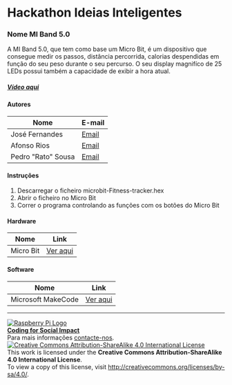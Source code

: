 ﻿# Hackathon Ideias Inteligentes

### Nome MI Band 5.0

   A MI Band 5.0, que tem como base um Micro Bit, é um dispositivo que consegue medir os passos, distância percorrida, calorias despendidas em função do seu peso durante o seu percurso. O seu display magnifíco de 25 LEDs possui também a capacidade de exibir a hora atual.
  
##### [Vídeo aqui](https://drive.google.com/file/d/1jCcohzO7zuqvNM-8duEHoNbCh_T7C-pl/view?usp=sharing)  
  
#### Autores  

|Nome  |E-mail  |  
|---|---|    
|José Fernandes  |[Email](mailto:jose_mariabf@hotmail.com)  |  
|Afonso Rios  |[Email](mailto:afonsorios.viana@gmail.com)  |  
|Pedro "Rato" Sousa  |[Email](mailto:pedromarsousa@gmail.com)  |  
 

#### Instruções

1. Descarregar o ficheiro microbit-Fitness-tracker.hex
2. Abrir o ficheiro no Micro Bit
3. Correr o programa controlando as funções com os botões do Micro Bit

#### Hardware  

|Nome  |Link  |  
|---|---|    
|Micro Bit  |[Ver aqui](https://microbit.org/)  |  

#### Software  

|Nome  |Link  |  
|---|---|    
|Microsoft MakeCode  |[Ver aqui](https://makecode.microbit.org/)  |  


***  
[![Raspberry Pi Logo](https://upload.wikimedia.org/wikipedia/en/thumb/c/cb/Raspberry_Pi_Logo.svg/50px-Raspberry_Pi_Logo.svg.png)](http://raspberrypi.org)   
[**Coding for Social Impact**](http://codingforsocialimpact.fe.up.pt)  
Para mais informações [contacte-nos](mailto:hello@codingforsocialimpact.org).  
[![Creative Commons Attribution-ShareAlike 4.0 International License](https://licensebuttons.net/l/by-sa/4.0/88x31.png)](http://creativecommons.org/licenses/by-sa/4.0/)  
This work is licensed under the **Creative Commons Attribution-ShareAlike 4.0 International License**.  
To view a copy of this license, visit http://creativecommons.org/licenses/by-sa/4.0/.  
